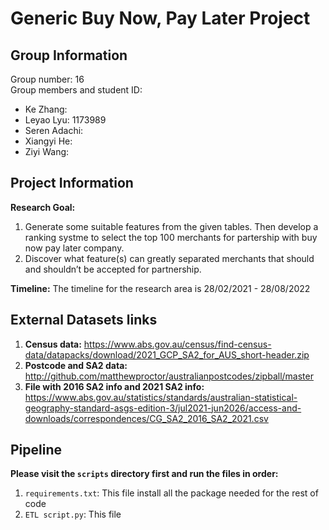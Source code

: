 # Generic Buy Now, Pay Later Project

## Group Information
Group number: 16 <br />
Group members and student ID:
- Ke Zhang: 
- Leyao Lyu: 1173989
- Seren Adachi: 
- Xiangyi He: 
- Ziyi Wang: 

## Project Information
**Research Goal:** 
1. Generate some suitable features from the given tables. Then develop a ranking systme to select the top 100 merchants for partership with buy now pay later company. 
2. Discover what feature(s) can greatly separated merchants that should and shouldn’t be accepted for partnership.

**Timeline:** The timeline for the research area is 28/02/2021 - 28/08/2022

## External Datasets links
1. **Census data:** https://www.abs.gov.au/census/find-census-data/datapacks/download/2021_GCP_SA2_for_AUS_short-header.zip
2. **Postcode and SA2 data:** http://github.com/matthewproctor/australianpostcodes/zipball/master
3. **File with 2016 SA2 info and 2021 SA2 info:** https://www.abs.gov.au/statistics/standards/australian-statistical-geography-standard-asgs-edition-3/jul2021-jun2026/access-and-downloads/correspondences/CG_SA2_2016_SA2_2021.csv

## Pipeline
**Please visit the `scripts` directory first and run the files in order:**
1. `requirements.txt`: This file install all the package needed for the rest of code
2. `ETL script.py`: This file 

